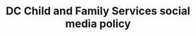 ---
layout: layouts/resource.njk
title: DC Child and Family Services social media policy
filetype: pdf
url: ""
file: /images/dc-child-family-social-media-policy.pdf
tags:
  - resource
  - kin-engagement
description: Official policy for child welfare professionals on the use of social media for work, from DC Child and Family Services Agency.
---